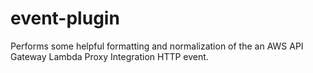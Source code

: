 # event-plugin
Performs some helpful formatting and normalization of the an AWS API Gateway Lambda Proxy Integration HTTP event.

